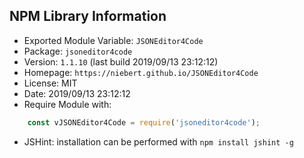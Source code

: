 ## NPM Library Information
* Exported Module Variable: `JSONEditor4Code`
* Package:  `jsoneditor4code`
* Version:  `1.1.10`   (last build 2019/09/13 23:12:12)
* Homepage: `https://niebert.github.io/JSONEditor4Code`
* License:  MIT
* Date:     2019/09/13 23:12:12
* Require Module with:
```javascript
    const vJSONEditor4Code = require('jsoneditor4code');
```
* JSHint: installation can be performed with `npm install jshint -g`
